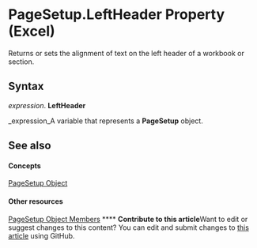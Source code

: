 
# PageSetup.LeftHeader Property (Excel)

Returns or sets the alignment of text on the left header of a workbook or section.


## Syntax

 _expression_. **LeftHeader**

 _expression_A variable that represents a  **PageSetup** object.


## See also


#### Concepts


 [PageSetup Object](2fd22df9-5987-f723-04a9-9a3f2e84ac81.md)
#### Other resources


 [PageSetup Object Members](feabe079-cb03-f560-6032-88f5585ec8a8.md)
****   **Contribute to this article**Want to edit or suggest changes to this content? You can edit and submit changes to  [this article](https://github.com/jhershey00/VBA_Excel_Test/OpenXMLCon/articles/9d566b06-1178-9409-a299-f9da6debddaa.md) using GitHub.

